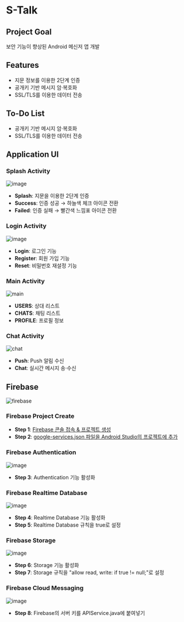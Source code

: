 
# S-Talk
## Project Goal
보안 기능이 향상된 Android 메신저 앱 개발

## Features
- 지문 정보를 이용한 2단계 인증
- 공개키 기반 메시지 암·복호화
- SSL/TLS를 이용한 데이터 전송

## To-Do List
- 공개키 기반 메시지 암·복호화
- SSL/TLS를 이용한 데이터 전송

## Application UI
### Splash Activity
![image](https://user-images.githubusercontent.com/20378368/107114927-b9744300-68ac-11eb-886a-1b6cf133f6a0.png)
- **Splash**: 지문을 이용한 2단계 인증
- **Success**: 인증 성공 → 하늘색 체크 아이콘 전환
- **Failed**: 인증 실패 → 빨간색 느낌표 아이콘 전환
### Login Activity
![image](https://user-images.githubusercontent.com/20378368/107027252-37721480-67ef-11eb-9c95-283c3e25f60e.png)
- **Login**: 로그인 기능
- **Register**: 회원 가입 기능
- **Reset**: 비밀번호 재설정 기능
### Main Activity
![main](https://user-images.githubusercontent.com/20378368/106858375-e8e84b80-6704-11eb-8f3a-7951e3476dce.PNG)
- **USERS**: 상대 리스트
- **CHATS**: 채팅 리스트
- **PROFILE**: 프로필 정보
### Chat Activity
![chat](https://user-images.githubusercontent.com/20378368/106858325-d5d57b80-6704-11eb-9e12-60b26c219010.PNG)
- **Push**: Push 알림 수신
- **Chat**: 실시간 메시지 송·수신

## Firebase
![firebase](https://user-images.githubusercontent.com/20378368/106863007-454e6980-670b-11eb-9a32-a37c2c0bf8d0.png)
### Firebase Project Create
- **Step 1**: [Firebase 콘솔 접속 & 프로젝트 생성](https://console.firebase.google.com/)
- **Step 2**: [google-services.json 파일을 Android Studio의 프로젝트에 추가](https://firebase.google.com/docs/android/setup?hl=ko)
### Firebase Authentication
![image](https://user-images.githubusercontent.com/20378368/106860755-28fcfd80-6708-11eb-8278-8fc809c97c53.png)
- **Step 3**: Authentication 기능 활성화
### Firebase Realtime Database
![image](https://user-images.githubusercontent.com/20378368/106860905-62356d80-6708-11eb-916a-57fad6d40494.png)
- **Step 4**: Realtime Database 기능 활성화
- **Step 5**: Realtime Database 규칙을 true로 설정
### Firebase Storage
![image](https://user-images.githubusercontent.com/20378368/106861009-8729e080-6708-11eb-966a-de7ff8ca0f78.png)
- **Step 6**: Storage 기능 활성화
- **Step 7**: Storage 규칙을 "allow read, write: if true != null;"로 설정
### Firebase Cloud Messaging
![image](https://user-images.githubusercontent.com/20378368/106861863-b2f99600-6709-11eb-8fb7-937220d61596.png)
- **Step 8**: Firebase의 서버 키를 APIService.java에 붙여넣기
